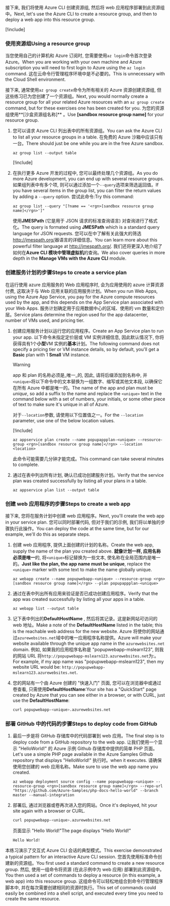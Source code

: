 <span data-ttu-id="efcca-101">接下来, 我们将使用 Azure CLI 创建资源组, 然后将 web 应用程序部署到此资源组中。</span><span class="sxs-lookup"><span data-stu-id="efcca-101">Next, let's use the Azure CLI to create a resource group, and then to deploy a web app into this resource group.</span></span>

[!include[](../../../includes/azure-sandbox-activate.md)]

### <a name="using-a-resource-group"></a><span data-ttu-id="efcca-102">使用资源组</span><span class="sxs-lookup"><span data-stu-id="efcca-102">Using a resource group</span></span>

<span data-ttu-id="efcca-103">当您使用自己的计算机和 Azure 订阅时, 您需要使用`az login`命令首次登录 Azure。</span><span class="sxs-lookup"><span data-stu-id="efcca-103">When you are working with your own machine and Azure subscription you will need to first login to Azure using the `az login` command.</span></span> <span data-ttu-id="efcca-104">这在云命令行管理程序环境中是不必要的。</span><span class="sxs-lookup"><span data-stu-id="efcca-104">This is unnecessary with the Cloud Shell environment.</span></span>

<span data-ttu-id="efcca-105">接下来, 通常使用`az group create`命令为所有相关的 Azure 资源创建资源组, 但这些练习已为您创建了一个资源组。</span><span class="sxs-lookup"><span data-stu-id="efcca-105">Next, you would normally create a resource group for all your related Azure resources with an `az group create` command, but for these exercises one has been created for you.</span></span> <span data-ttu-id="efcca-106">为您的资源组使用**<rgn>[沙盒资源组名称]</rgn>** 。</span><span class="sxs-lookup"><span data-stu-id="efcca-106">Use **<rgn>[sandbox resource group name]</rgn>** for your resource group.</span></span>

1. <span data-ttu-id="efcca-107">您可以请求 Azure CLI 列出表中的所有资源组。</span><span class="sxs-lookup"><span data-stu-id="efcca-107">You can ask the Azure CLI to list all your resource groups in a table.</span></span> <span data-ttu-id="efcca-108">在免费的 Azure 沙箱中应该只有一台。</span><span class="sxs-lookup"><span data-stu-id="efcca-108">There should just be one while you are in the free Azure sandbox.</span></span>

    ```azurecli
    az group list --output table
    ```

    [!include[](../../../includes/azure-cloudshell-copy-paste-tip.md)]

1. <span data-ttu-id="efcca-109">在执行更多 Azure 开发的过程中, 您可以最终处理几个资源组。</span><span class="sxs-lookup"><span data-stu-id="efcca-109">As you do more Azure development, you can end up with several resource groups.</span></span> <span data-ttu-id="efcca-110">如果组列表中有多个项, 则可以通过添加一个`--query`选项来筛选返回值。</span><span class="sxs-lookup"><span data-stu-id="efcca-110">If you have several items in the group list, you can filter the return values by adding a `--query` option.</span></span> <span data-ttu-id="efcca-111">尝试此命令:</span><span class="sxs-lookup"><span data-stu-id="efcca-111">Try this command:</span></span>

    ```azurecli
    az group list --query "[?name == '<rgn>[sandbox resource group name]</rgn>']"
    ```

    <span data-ttu-id="efcca-112">使用**JMESPath** (它是用于 JSON 请求的标准查询语言) 对查询进行了格式化。</span><span class="sxs-lookup"><span data-stu-id="efcca-112">The query is formated using **JMESPath** which is a standard query language for JSON requests.</span></span> <span data-ttu-id="efcca-113">您可以在中了解有关此强大的筛选<http://jmespath.org/>器语言的详细信息。</span><span class="sxs-lookup"><span data-stu-id="efcca-113">You can learn more about this powerful filter language at <http://jmespath.org/>.</span></span> <span data-ttu-id="efcca-114">我们还将更深入地介绍了如何在**Azure CLI 模块中管理虚拟机**的查询。</span><span class="sxs-lookup"><span data-stu-id="efcca-114">We also cover queries in more depth in the **Manage VMs with the Azure CLI** module.</span></span>

### <a name="steps-to-create-a-service-plan"></a><span data-ttu-id="efcca-115">创建服务计划的步骤</span><span class="sxs-lookup"><span data-stu-id="efcca-115">Steps to create a service plan</span></span>

<span data-ttu-id="efcca-116">在运行使用 azure 应用服务的 Web 应用程序时, 会为应用使用的 azure 计算资源付费, 这取决于与 Web 应用关联的应用服务计划。</span><span class="sxs-lookup"><span data-stu-id="efcca-116">When you run Web Apps, using the Azure App Service, you pay for the Azure compute resources used by the app, and this depends on the App Service plan associated with your Web Apps.</span></span> <span data-ttu-id="efcca-117">服务计划确定用于应用数据中心的区域、使用的 vm 数量和定价层。</span><span class="sxs-lookup"><span data-stu-id="efcca-117">Service plans determine the region used for the app datacenter, number of VMs used, and pricing tier.</span></span>

1. <span data-ttu-id="efcca-118">创建应用服务计划以运行您的应用程序。</span><span class="sxs-lookup"><span data-stu-id="efcca-118">Create an App Service plan to run your app.</span></span> <span data-ttu-id="efcca-119">以下命令未指定定价层或 VM 实例详细信息, 因此默认情况下, 你将获得具有1个**小型**VM 实例的**基本**计划。</span><span class="sxs-lookup"><span data-stu-id="efcca-119">The following command does not specify a pricing tier or VM instance details, so by default, you'll get a **Basic** plan with 1 **Small** VM instance.</span></span>

    > [!WARNING]
    > <span data-ttu-id="efcca-120">app 和 plan 的名称必须是_唯一_的, 因此, 请将后缀添加到名称中, 并`<unique>`将以下命令中的文本替换为一组数字、缩写或其他文本段, 以确保它在所有 Azure 中都是唯一的。</span><span class="sxs-lookup"><span data-stu-id="efcca-120">The name of the app and plan must be _unique_, so add a suffix to the name and replace the `<unique>` text in the command below with a set of numbers, your initials, or some other piece of text to make sure it's unique in all of Azure.</span></span>

    <span data-ttu-id="efcca-121">对于`--location`参数, 请使用以下位置值之一。</span><span class="sxs-lookup"><span data-stu-id="efcca-121">For the `--location` parameter, use one of the below location values.</span></span>

    [!include[](../../../includes/azure-sandbox-regions-first-mention-note.md)]

    ```azurecli
    az appservice plan create --name popupappplan-<unique> --resource-group <rgn>[sandbox resource group name]</rgn> --location <location>
    ```

    <span data-ttu-id="efcca-122">此命令可能需要几分钟才能完成。</span><span class="sxs-lookup"><span data-stu-id="efcca-122">This command can take several minutes to complete.</span></span>

1. <span data-ttu-id="efcca-123">通过在表中列出所有计划, 确认已成功创建服务计划。</span><span class="sxs-lookup"><span data-stu-id="efcca-123">Verify that the service plan was created successfully by listing all your plans in a table.</span></span>

    ```azurecli
    az appservice plan list --output table
    ```

### <a name="steps-to-create-a-web-app"></a><span data-ttu-id="efcca-124">创建 web 应用程序的步骤</span><span class="sxs-lookup"><span data-stu-id="efcca-124">Steps to create a web app</span></span>

<span data-ttu-id="efcca-125">接下来, 您将在服务计划中创建 web 应用程序。</span><span class="sxs-lookup"><span data-stu-id="efcca-125">Next, you'll create the web app in your service plan.</span></span> <span data-ttu-id="efcca-126">您可以同时部署代码, 但对于我们的示例, 我们将以单独的步骤执行此操作。</span><span class="sxs-lookup"><span data-stu-id="efcca-126">You can deploy the code at the same time, but for our example, we'll do this as separate steps.</span></span>

1. <span data-ttu-id="efcca-127">创建 web 应用程序, 提供上面创建的计划的名称。</span><span class="sxs-lookup"><span data-stu-id="efcca-127">Create the web app, supply the name of the plan you created above.</span></span> <span data-ttu-id="efcca-128">**就像计划一样, 应用名称必须是唯一**的, 将`<unique>`标记替换为一些文本, 使名称在全局范围内是唯一的。</span><span class="sxs-lookup"><span data-stu-id="efcca-128">**Just like the plan, the app name must be unique**, replace the `<unique>` marker with some text to make the name globally unique.</span></span>

    ```azurecli
    az webapp create --name popupwebapp-<unique> --resource-group <rgn>[sandbox resource group name]</rgn> --plan popupappplan-<unique>
    ```

1. <span data-ttu-id="efcca-129">通过在表中列出所有应用来验证是否已成功创建应用程序。</span><span class="sxs-lookup"><span data-stu-id="efcca-129">Verify that the app was created successfully by listing all your apps in a table.</span></span>

    ```azurecli
    az webapp list --output table
    ```

1. <span data-ttu-id="efcca-130">记下表中列出的**DefaultHostName** , 然后将其记录。这是新网站可访问的 web 地址。</span><span class="sxs-lookup"><span data-stu-id="efcca-130">Make a note of the **DefaultHostName** listed in the table; this is the reachable web address for the new website.</span></span> <span data-ttu-id="efcca-131">Azure 将使你的网站通过`azurewebsites.net`域中的唯一应用程序名称提供。</span><span class="sxs-lookup"><span data-stu-id="efcca-131">Azure will make your website available through the unique app name in the `azurewebsites.net` domain.</span></span> <span data-ttu-id="efcca-132">例如, 如果我的应用程序名称是 "popupwebapp-mslearn123", 则我的网站 URL 将`http://popupwebapp-mslearn123.azurewebsites.net`为:。</span><span class="sxs-lookup"><span data-stu-id="efcca-132">For example, if my app name was "popupwebapp-mslearn123", then my website URL would be: `http://popupwebapp-mslearn123.azurewebsites.net`.</span></span>

1. <span data-ttu-id="efcca-133">您的网站有一个由 Azure 创建的 "快速入门" 页面, 您可以在浏览器中或通过卷查看, 只需使用**DefaultHostName**:</span><span class="sxs-lookup"><span data-stu-id="efcca-133">Your site has a "QuickStart" page created by Azure that you can see either in a browser, or with CURL, just use the **DefaultHostName**:</span></span>

    ```bash
    curl popupwebapp-<unique>.azurewebsites.net
    ```
    
### <a name="steps-to-deploy-code-from-github"></a><span data-ttu-id="efcca-134">部署 GitHub 中的代码的步骤</span><span class="sxs-lookup"><span data-stu-id="efcca-134">Steps to deploy code from GitHub</span></span>

1. <span data-ttu-id="efcca-135">最后一步是将 GitHub 存储库中的代码部署到 web 应用。</span><span class="sxs-lookup"><span data-stu-id="efcca-135">The final step is to deploy code from a GitHub repository to the web app.</span></span> <span data-ttu-id="efcca-136">让我们使用一个显示 "HelloWorld!" 的 Azure 示例 Github 存储库中提供的简单 PHP 页面。</span><span class="sxs-lookup"><span data-stu-id="efcca-136">Let's use a simple PHP page available in the Azure Samples Github repository that displays "HelloWorld!"</span></span> <span data-ttu-id="efcca-137">执行时。</span><span class="sxs-lookup"><span data-stu-id="efcca-137">when it executes.</span></span> <span data-ttu-id="efcca-138">请确保使用您创建的 web 应用名称。</span><span class="sxs-lookup"><span data-stu-id="efcca-138">Make sure to use the web app name you created.</span></span>

    ```azurecli
    az webapp deployment source config --name popupwebapp-<unique> --resource-group <rgn>[sandbox resource group name]</rgn> --repo-url "https://github.com/Azure-Samples/php-docs-hello-world" --branch master --manual-integration
    ```

1. <span data-ttu-id="efcca-139">部署后, 通过浏览器或卷再次进入您的网站。</span><span class="sxs-lookup"><span data-stu-id="efcca-139">Once it's deployed, hit your site again with a browser or CURL.</span></span>

    ```bash
    curl popupwebapp-<unique>.azurewebsites.net
    ```
    
    <span data-ttu-id="efcca-140">页面显示 "Hello World!"</span><span class="sxs-lookup"><span data-stu-id="efcca-140">The page displays "Hello World!"</span></span>

    ```output
    Hello World!
    ```

<span data-ttu-id="efcca-141">本练习演示了交互式 Azure CLI 会话的典型模式。</span><span class="sxs-lookup"><span data-stu-id="efcca-141">This exercise demonstrated a typical pattern for an interactive Azure CLI session.</span></span> <span data-ttu-id="efcca-142">您首先使用标准命令创建新的资源组。</span><span class="sxs-lookup"><span data-stu-id="efcca-142">You first used a standard command to create a new resource group.</span></span> <span data-ttu-id="efcca-143">然后, 使用一组命令将资源 (在此示例中为 web 应用) 部署到此资源组中。</span><span class="sxs-lookup"><span data-stu-id="efcca-143">You then used a set of commands to deploy a resource (in this example, a web app) into this resource group.</span></span> <span data-ttu-id="efcca-144">这组命令可以轻松地组合到命令行管理程序脚本中, 并在每次需要创建相同的资源时执行。</span><span class="sxs-lookup"><span data-stu-id="efcca-144">This set of commands could easily be combined into a shell script, and executed every time you need to create the same resource.</span></span>